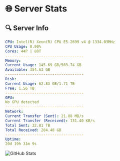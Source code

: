 # 🌐 Server Stats
## 🔍 Server Info
```yaml
CPU: Intel(R) Xeon(R) CPU E5-2699 v4 @ 1334.03MHz
CPU Usage: 0.90%
Cores: 44P | 88T
-----------------------------------
Memory:
Current Usage: 145.69 GB/503.74 GB
Available: 354.63 GB
-----------------------------------
Disk:
Current Usage: 62.83 GB/1.71 TB
Free: 1.56 TB
-----------------------------------
GPU:
No GPU detected
-----------------------------------
Network:
Current Transfer (Sent): 21.88 MB/s
Current Transfer (Received): 131.40 KB/s
Total Sent: 32.81 TB
Total Received: 284.48 GB
-----------------------------------
Uptime:
20d 19h 31m 9s
```
![GitHub Stats](https://img.shields.io/badge/Updated-2025-03-28_16:53:58-blue)